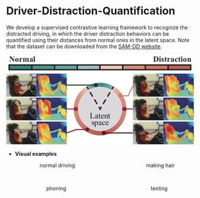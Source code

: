 # Driver-Distraction-Quantification

We develop a supervised contrastive learning framework to recognize the distracted driving, in which the driver distraction behaviors can be quantified using their distances from normal ones in the latent space. Note that the dataset can be downloaded from the [SAM-DD website](https://yanghh.io/SAM-DD/).

![illustration](https://github.com/yhh-IV/Driver-Distraction-Quantification/blob/main/images/illustration.jpg)

* **Visual examples**

&emsp; &emsp; &emsp; &emsp; &emsp; normal driving   &emsp; &emsp; &emsp; &emsp; &emsp; &emsp; &emsp; &emsp; &emsp; &emsp; &nbsp; making hair 

<img src="https://github.com/yhh-IV/Driver-Distraction-Quantification/blob/main/images/normal-driving.gif" width="300" alt=""> <img src="https://github.com/yhh-IV/Driver-Distraction-Quantification/blob/main/images/making-hair.gif" width="300" alt="">

&emsp; &emsp; &emsp; &emsp; &emsp; &emsp; phoning   &emsp; &emsp; &emsp; &emsp; &emsp; &emsp; &emsp; &emsp; &emsp; &emsp; &emsp; &emsp; &nbsp; texting 

<img src="https://github.com/yhh-IV/Driver-Distraction-Quantification/blob/main/images/phoning.gif" width="300" alt=""> <img src="https://github.com/yhh-IV/Driver-Distraction-Quantification/blob/main/images/texting.gif" width="300" alt="">

				










